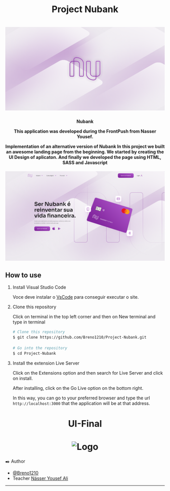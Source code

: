 <h1 align="center">
    Project Nubank
    <br>
</h1>
<h1 align="center">
    <img alt="Logo" src="img/nubank-logo.png" />
    <br>
</h1>

<h4 align="center">
  <p>Nubank</p>
  
  <p>This application was developed during the FrontPush from Nasser Yousef.</p>

  <p>
  Implementation of an alternative version of Nubank
  In this project we built an awesome landing page from the beginning. 
  We started by creating the UI Design of aplicaton. And finally we developed the page using HTML, SASS and Javascript
  </p>
</h4>

<div>
    <img src="img/mainPage.png" alt="">
</div>

## How to use

1. Install Visual Studio Code 

   Voce deve instalar o [VsCode](https://code.visualstudio.com/) para conseguir executar o site.

1. Clone this repository

   Click on terminal in the top left corner and then on New terminal and type in terminal

   ```bash
   # Clone this repository
   $ git clone https://github.com/Breno1210/Project-Nubank.git

   # Go into the repository
   $ cd Project-Nubank
   ```

2. Install the extension Live Server

    Click on the Extensions option and then search for Live Server and click on install.

    After installing, click on the Go Live option on the bottom right.

    In this way, you can go to your preferred browser and type the url `http://localhost:3000` that the application will be at that address.


<h1 align="center">
    UI-Final
    <br>
</h1>
<h1 align="center">
    <img alt="Logo" src="img/ui-final.png" />
</h1>
✒️ Author

- [@Breno1210](https://github.com/Breno1210)
- Teacher [Násser Yousef Ali](https://github.com/nyousefali)

---